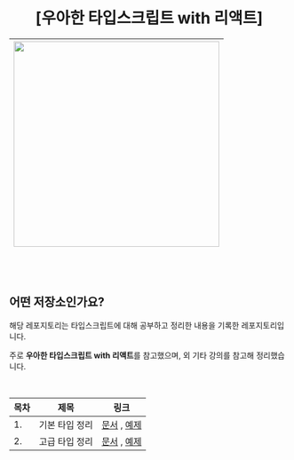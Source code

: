 <div align="center">

  # [우아한 타입스크립트 with 리액트]

  | <img src="https://github.com/user-attachments/assets/26b84e07-5d26-41dc-931f-08c6c6522df9" width="370px" /> |
  | ----------------------------------------------------------------------------------------------------------- |
</div>
<br/>
<br/>

  ## 어떤 저장소인가요?
  
  해당 레포지토리는 타입스크립트에 대해 공부하고 정리한 내용을 기록한 레포지토리입니다.

  주로 **우아한 타입스크립트 with 리액트**를 참고했으며, 외 기타 강의를 참고해 정리했습니다.

  <br/>
  <div align="center">
    
  | 목차 | 제목                       | 링크                                     |
  |------|----------------------------|------------------------------------------|
  | 1.   | 기본 타입 정리             | [문서](https://github.com/GoJiMin/learning-typescript/blob/main/docs/1.%20%EA%B8%B0%EB%B3%B8%ED%83%80%EC%9E%85.md) , [예제](https://github.com/GoJiMin/learning-typescript/tree/main/1-types) |
  | 2.   | 고급 타입 정리             | [문서](https://github.com/GoJiMin/learning-typescript/blob/main/docs/2.%20%EA%B3%A0%EA%B8%89%ED%83%80%EC%9E%85.md) , [예제](https://github.com/GoJiMin/learning-typescript/tree/main/2-advanced-types) |
  </div>
    
  </div>
</div>
